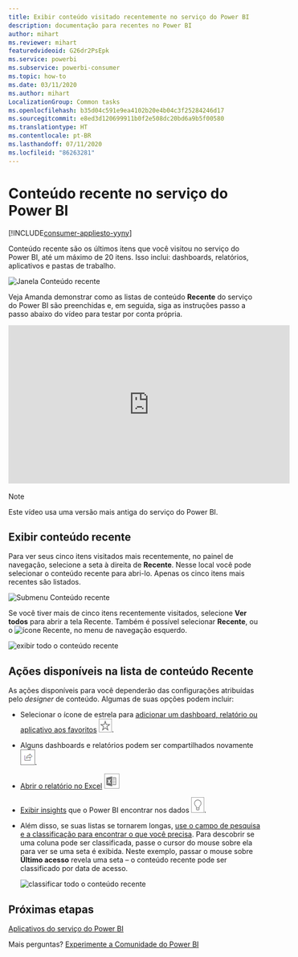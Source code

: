 ```yaml
---
title: Exibir conteúdo visitado recentemente no serviço do Power BI
description: documentação para recentes no Power BI
author: mihart
ms.reviewer: mihart
featuredvideoid: G26dr2PsEpk
ms.service: powerbi
ms.subservice: powerbi-consumer
ms.topic: how-to
ms.date: 03/11/2020
ms.author: mihart
LocalizationGroup: Common tasks
ms.openlocfilehash: b35d04c591e9ea4102b20e4b04c3f25284246d17
ms.sourcegitcommit: e8ed3d120699911b0f2e508dc20bd6a9b5f00580
ms.translationtype: HT
ms.contentlocale: pt-BR
ms.lasthandoff: 07/11/2020
ms.locfileid: "86263281"
---
```

# <a name="recent-content-in-the-power-bi-service"></a>Conteúdo **recente** no serviço do Power BI

[!INCLUDE[consumer-appliesto-yyny](../includes/consumer-appliesto-yyny.md)]

Conteúdo recente são os últimos itens que você visitou no serviço do Power BI, até um máximo de 20 itens.  Isso inclui: dashboards, relatórios, aplicativos e pastas de trabalho.

![Janela Conteúdo recente](./media/end-user-recent/power-bi-recent.png)

Veja Amanda demonstrar como as listas de conteúdo **Recente** do serviço do Power BI são preenchidas e, em seguida, siga as instruções passo a passo abaixo do vídeo para testar por conta própria.

<iframe width="560" height="315" src="https://www.youtube.com/embed/G26dr2PsEpk" frameborder="0" allowfullscreen></iframe>

> [!NOTE]
> Este vídeo usa uma versão mais antiga do serviço do Power BI.

## <a name="display-recent-content"></a>Exibir conteúdo recente
Para ver seus cinco itens visitados mais recentemente, no painel de navegação, selecione a seta à direita de **Recente**.  Nesse local você pode selecionar o conteúdo recente para abri-lo. Apenas os cinco itens mais recentes são listados.

![Submenu Conteúdo recente](./media/end-user-recent/power-bi-recent-flyout.png)

Se você tiver mais de cinco itens recentemente visitados, selecione **Ver todos** para abrir a tela Recente. Também é possível selecionar **Recente**, ou o ![ícone Recente](./media/end-user-recent/power-bi-icon.png), no menu de navegação esquerdo.

![exibir todo o conteúdo recente](./media/end-user-recent/power-bi-recent.png)

## <a name="actions-available-from-the-recent-content-list"></a>Ações disponíveis na lista de conteúdo **Recente**
As ações disponíveis para você dependerão das configurações atribuídas pelo *designer* de conteúdo. Algumas de suas opções podem incluir:
* Selecionar o ícone de estrela para [adicionar um dashboard, relatório ou aplicativo aos favoritos](end-user-favorite.md) ![ícone de estrela](./media/end-user-shared-with-me/power-bi-star-icon.png).
* Alguns dashboards e relatórios podem ser compartilhados novamente  ![ícone compartilhar](./media/end-user-shared-with-me/power-bi-share-icon-new.png).
* [Abrir o relatório no Excel](end-user-export.md) ![ícone Exportar para o Excel](./media/end-user-shared-with-me/power-bi-excel.png) 
* [Exibir insights](end-user-insights.md) que o Power BI encontrar nos dados ![ícone de insights](./media/end-user-shared-with-me/power-bi-insights.png).
* Além disso, se suas listas se tornarem longas, [use o campo de pesquisa e a classificação para encontrar o que você precisa](end-user-search-sort.md). Para descobrir se uma coluna pode ser classificada, passe o cursor do mouse sobre ela para ver se uma seta é exibida. Neste exemplo, passar o mouse sobre **Último acesso** revela uma seta – o conteúdo recente pode ser classificado por data de acesso. 

    ![classificar todo o conteúdo recente](./media/end-user-recent/power-bi-recent-sort.png)


## <a name="next-steps"></a>Próximas etapas
[Aplicativos do serviço do Power BI](end-user-apps.md)

Mais perguntas? [Experimente a Comunidade do Power BI](https://community.powerbi.com/)

